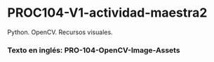 # PROC104-V1-actividad-maestra2
Python. OpenCV. Recursos visuales.
  
### Texto en inglés: PRO-104-OpenCV-Image-Assets
